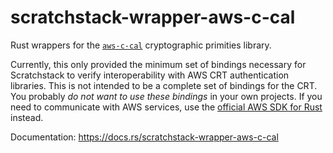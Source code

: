 # scratchstack-wrapper-aws-c-cal
Rust wrappers for the [`aws-c-cal`](https://github.com/awslabs/aws-c-cal) cryptographic primities library.

Currently, this only provided the minimum set of bindings necessary for Scratchstack to verify interoperability
with AWS CRT authentication libraries.  This is not intended to be a complete set of bindings for the CRT. You
probably *do not want to use these bindings* in your own projects. If you need to communicate with AWS services,
use the [official AWS SDK for Rust](https://github.com/awslabs/aws-sdk-rust) instead.

Documentation: https://docs.rs/scratchstack-wrapper-aws-c-cal

